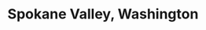 ---
title: Spokane Valley, Washington
url: /spokane-valley-washington/
latitude: 47.68
longitude: -117.281
---